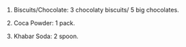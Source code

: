 
1. Biscuits/Chocolate: 3 chocolaty biscuits/ 5 big chocolates.

2. Coca Powder: 1 pack.

3. Khabar Soda: 2 spoon.